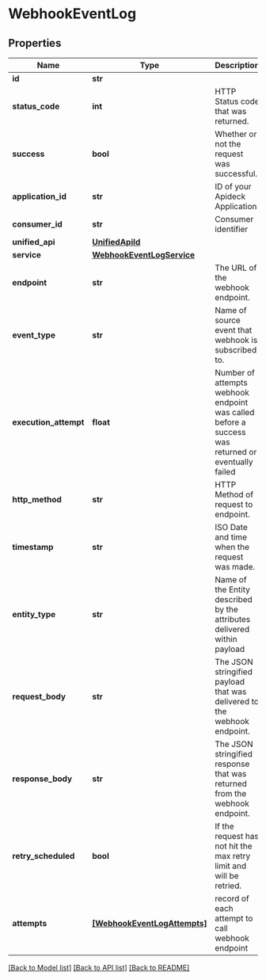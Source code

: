 # WebhookEventLog


## Properties
Name | Type | Description | Notes
------------ | ------------- | ------------- | -------------
**id** | **str** |  | [optional] 
**status_code** | **int** | HTTP Status code that was returned. | [optional] 
**success** | **bool** | Whether or not the request was successful. | [optional] 
**application_id** | **str** | ID of your Apideck Application | [optional] 
**consumer_id** | **str** | Consumer identifier | [optional] 
**unified_api** | [**UnifiedApiId**](UnifiedApiId.md) |  | [optional] 
**service** | [**WebhookEventLogService**](WebhookEventLogService.md) |  | [optional] 
**endpoint** | **str** | The URL of the webhook endpoint. | [optional] 
**event_type** | **str** | Name of source event that webhook is subscribed to. | [optional] 
**execution_attempt** | **float** | Number of attempts webhook endpoint was called before a success was returned or eventually failed | [optional] 
**http_method** | **str** | HTTP Method of request to endpoint. | [optional] 
**timestamp** | **str** | ISO Date and time when the request was made. | [optional] 
**entity_type** | **str** | Name of the Entity described by the attributes delivered within payload | [optional] 
**request_body** | **str** | The JSON stringified payload that was delivered to the webhook endpoint. | [optional] 
**response_body** | **str** | The JSON stringified response that was returned from the webhook endpoint. | [optional] 
**retry_scheduled** | **bool** | If the request has not hit the max retry limit and will be retried. | [optional] 
**attempts** | [**[WebhookEventLogAttempts]**](WebhookEventLogAttempts.md) | record of each attempt to call webhook endpoint | [optional] 

[[Back to Model list]](../../README.md#documentation-for-models) [[Back to API list]](../../README.md#documentation-for-api-endpoints) [[Back to README]](../../README.md)


